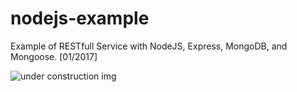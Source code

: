 # nodejs-example
Example of  RESTfull Service with NodeJS, Express, MongoDB, and Mongoose. [01/2017]

![under construction img]()
